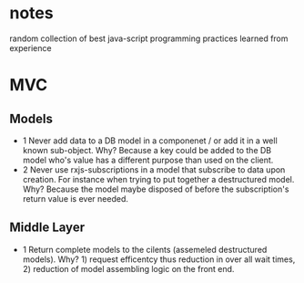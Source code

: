 # notes
random collection of best java-script programming practices learned from experience


# MVC
## Models
- 1 Never add data to a DB model in a componenet / or add it in a well known sub-object. Why? Because a key could be added to the DB model who's value has a different purpose than used on the client.
- 2 Never use rxjs-subscriptions in a model that subscribe to data upon creation. For instance when trying to put together a destructured model. Why? Because the model maybe disposed of before the subscription's return value is ever needed.

## Middle Layer
- 1 Return complete models to the cilents (assemeled destructured models). Why? 1) request efficentcy thus reduction in over all wait times, 2) reduction of model assembling logic on the front end.     
